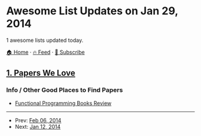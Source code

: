 # Awesome List Updates on Jan 29, 2014

1 awesome lists updated today.

[🏠 Home](/README.md) · [🔥 Feed](https://test.trackawesomelist.com/feed.xml) · [📮 Subscribe](https://trackawesomelist.us17.list-manage.com/subscribe?u=d2f0117aa829c83a63ec63c2f&id=36a103854c)



## [1. Papers We Love](/content/papers-we-love/papers-we-love/README.md)

### Info / Other Good Places to Find Papers

*   [Functional Programming Books Review](http://alexott.net/en/fp/books/)

---

- Prev: [Feb 06, 2014](/content/2014/02/06/README.md)
- Next: [Jan 12, 2014](/content/2014/01/12/README.md)